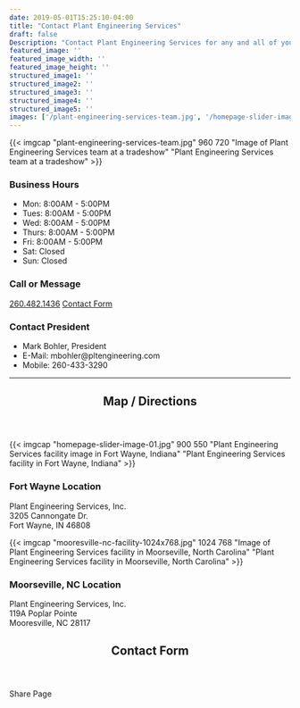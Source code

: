 ```yaml
---
date: 2019-05-01T15:25:10-04:00
title: "Contact Plant Engineering Services"
draft: false
Description: "Contact Plant Engineering Services for any and all of your Plant / Manufaturing Facility Press needs; build custom, rebuild or relocate."
featured_image: ''
featured_image_width: ''
featured_image_height: ''
structured_image1: ''
structured_image2: ''
structured_image3: ''
structured_image4: ''
structured_image5: ''
images: ['/plant-engineering-services-team.jpg', '/homepage-slider-image-01.jpg', 'mooresville-nc-facility-1024x768.jpg', '/homepage-slider-image-02.jpg', '/homepage-slider-image-03.jpg', '/homepage-slider-image-04.jpg', '/homepage-slider-image-05.jpg', '/homepage-slider-image-06.jpg', '/homepage-slider-image-07.jpg']
---
```


{{< imgcap "plant-engineering-services-team.jpg" 960 720 "Image of Plant Engineering Services team at a tradeshow" "Plant Engineering Services team at a tradeshow" >}}

<div class="flex flex-wrap pb4">
	<div>
	<h3 class="h4 col-12 mx4 pb3 pt3"><strong>Business Hours</strong></h3>
	<ul>
		<li>Mon: 8:00AM - 5:00PM</li>
		<li>Tues: 8:00AM - 5:00PM</li>
		<li>Wed: 8:00AM - 5:00PM</li>
		<li>Thurs: 8:00AM - 5:00PM</li>
		<li>Fri: 8:00AM - 5:00PM</li>
		<li>Sat: Closed</li>
		<li>Sun: Closed</li>
	</ul>
</div>
<div>
<h3 class="h4 col-12 mx4 pb3 pt3"><strong>Call or Message</strong></h3>
<a href="tel:2604821436" class="mt2 h4 col-10 mx4 pb3 pt3 ampstart-btn ampstart-btn-primary caps inline-block center">260.482.1436</a> <a href="/contact/#contact-form" class="mt2 h4 col-10 mx4 pb3 pt3 ampstart-btn ampstart-btn-primary caps inline-block center">Contact Form</a> 
</div>

<div>
<h3 class="h4 col-12 mx4 pb3 pt3"><strong>Contact President</strong></h3>
<ul class="list-reset  col-12 mx4 pb3 ">
	<li>Mark Bohler, President</li>
	<li>E-Mail: mbohler@pltengineering.com </li>
	<li>Mobile: 260-433-3290  </li>
</ul>
</div>

</div>

---
 
   <header class="mb2 www-heading relative">
          <h2 class="caps ampstart-title-sm  mx3">Map / Directions</h2>
          <span class="ampstart-caption block pb1"></span>
        </header>

{{< imgcap "homepage-slider-image-01.jpg" 900 550 "Plant Engineering Services facility image in Fort Wayne, Indiana" "Plant Engineering Services facility in Fort Wayne, Indiana" >}}

<section class="www-templates-group flex-column justify-center" id="map-directions">
        <!-- <header class="mb2 www-heading relative">
          <h2 class="caps ampstart-title-sm  mx3">Map / Directions</h2>
          <span class="ampstart-caption block pb1"></span>
        </header> -->
        <h3 class="h4 col-10 mx3 ">Fort Wayne Location</h3>
        <p class="col-12 mx3 pb1 pt1">Plant Engineering Services, Inc.<br>
        	3205 Cannongate Dr.  <br>
        	Fort Wayne, IN 46808 <br>

   </p>

<p class="col-12 pb1 pt1">
	<amp-iframe width="900" height="600"
    sandbox="allow-scripts allow-same-origin"
    layout="responsive"
    frameborder="0"
    src="https://www.google.com/maps/embed?pb=!1m14!1m8!1m3!1d48105.38111868025!2d-85.1999126!3d41.0998844!3m2!1i1024!2i768!4f13.1!3m3!1m2!1s0x8815e3feb1df8423%3A0xdc36d67864f8d45b!2sPlant+Engineering+Services+Inc!5e0!3m2!1sen!2sus!4v1559793397787!5m2!1sen!2sus">
</amp-iframe></p>
</section>

{{< imgcap "mooresville-nc-facility-1024x768.jpg" 1024 768 "Image of Plant Engineering Services facility in Moorseville, North Carolina" "Plant Engineering Services facility in Moorseville, North Carolina" >}}

<h3 class="h4 col-12 mx3">Moorseville, NC Location</h3>
        <p class="col-12 mx3 pb1 pt1">Plant Engineering Services, Inc.<br>
        	119A Poplar Pointe    <br>
        	Mooresville, NC 28117   <br>

   </p>

<p class="col-12 pb1 pt1">
	<amp-iframe width="900" height="600"
    sandbox="allow-scripts allow-same-origin"
    layout="responsive"
    frameborder="0"
    src="https://www.google.com/maps/embed?pb=!1m18!1m12!1m3!1d3244.0878303482696!2d-80.85112498474334!3d35.6008999802132!2m3!1f0!2f0!3f0!3m2!1i1024!2i768!4f13.1!3m3!1m2!1s0x885155035f0ec6cd%3A0xe612af474c201383!2s119+Poplar+Pointe+Dr%2C+Mooresville%2C+NC+28117!5e0!3m2!1sen!2sus!4v1559794323906!5m2!1sen!2sus">
</amp-iframe></p>


   <header class="mb2 www-heading relative">
          <h2 class="caps ampstart-title-sm  mx3" id="contact-form" >Contact Form</h2>
          <span class="ampstart-caption block pb1"></span>
    </header>

<div class="mx0">
<amp-iframe width="900" height="900"
    sandbox="allow-scripts allow-same-origin allow-popups-to-escape-sandbox allow-forms"
    layout="responsive"
    frameborder="0"
    src="https://docs.google.com/forms/d/e/1FAIpQLSc_pqzYSvBkZMAA68KElP8aVhQjcvviWk38aZ3b0LM9kSQqag/viewform?embedded=true">
</amp-iframe>
</div>

<div class="h4 col-10 pb1 pt1">Share Page</div>
<div class="ampstart-social-box col-10 pb1 pt1">
  <amp-social-share type="twitter" aria-label="Share this on Twitter"></amp-social-share>
  <amp-social-share type="facebook" data-param-text="Plant Engineering Services" data-param-href="https://pltengineering.com" data-param-app_id="{{ $.Site.Params.facebookAppId }}" aria-label="Share this on Facebook"></amp-social-share>
  <amp-social-share type="pinterest" aria-label="Share this on pintrest"></amp-social-share>
</div>